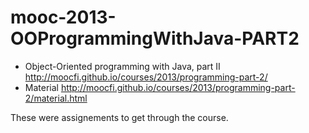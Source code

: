 # mooc-2013-OOProgrammingWithJava-PART2

- Object-Oriented programming with Java, part II http://moocfi.github.io/courses/2013/programming-part-2/
- Material http://moocfi.github.io/courses/2013/programming-part-2/material.html

These were assignements to get through the course.
